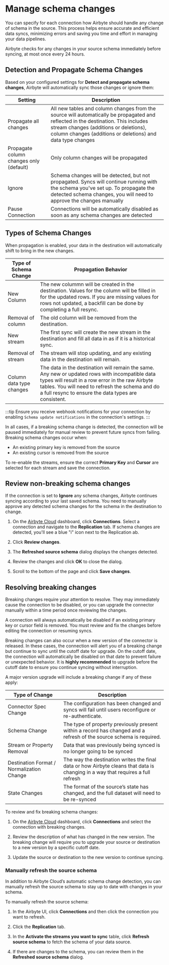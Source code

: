 # Manage schema changes

You can specify for each connection how Airbyte should handle any change of schema in the source. This process helps ensure accurate and efficient data syncs, minimizing errors and saving you time and effort in managing your data pipelines.

Airbyte checks for any changes in your source schema immediately before syncing, at most once every 24 hours.

## Detection and Propagate Schema Changes
Based on your configured settings for **Detect and propagate schema changes**, Airbyte will automatically sync those changes or ignore them: 

| Setting              | Description                                                                                                         |
|---------------------|---------------------------------------------------------------------------------------------------------------------|
| Propagate all changes | All new tables and column changes from the source will automatically be propagated and reflected in the destination. This includes stream changes (additions or deletions), column changes (additions or deletions) and data type changes
| Propagate column changes only (default) | Only column changes will be propagated
| Ignore | Schema changes will be detected, but not propagated. Syncs will continue running with the schema you've set up. To propagate the detected schema changes, you will need to approve the changes manually | 
| Pause Connection | Connections will be automatically disabled as soon as any schema changes are detected |

## Types of Schema Changes
When propagation is enabled, your data in the destination will automatically shift to bring in the new changes. 

| Type of Schema Change              | Propagation Behavior                                                                                                         |
|---------------------|---------------------------------------------------------------------------------------------------------------------|
| New Column | The new colummn will be created in the destination. Values for the column will be filled in for the updated rows. If you are missing values for rows not updated, a backfill can be done by completing a full resync.
| Removal of column | The old column will be removed from the destination.
| New stream | The first sync will create the new stream in the destination and fill all data in as if it is a historical sync. | 
| Removal of stream | The stream will stop updating, and any existing data in the destination will remain. |
| Column data type changes | The data in the destination will remain the same. Any new or updated rows with incompatible data types will result in a row error in the raw Airbyte tables. You will need to refresh the schema and do a full resync to ensure the data types are consistent. 

:::tip
Ensure you receive webhook notifications for your connection by enabling `Schema update notifications` in the connection's settings.
:::

In all cases, if a breaking schema change is detected, the connection will be paused immediately for manual review to prevent future syncs from failing. Breaking schema changes occur when:
* An existing primary key is removed from the source
* An existing cursor is removed from the source

To re-enable the streams, ensure the correct **Primary Key** and **Cursor** are selected for each stream and save the connection. 

## Review non-breaking schema changes

If the connection is set to **Ignore** any schema changes, Airbyte continues syncing according to your last saved schema. You need to manually approve any detected schema changes for the schema in the destination to change.

1. On the [Airbyte Cloud](http://cloud.airbyte.com/) dashboard, click **Connections**. Select a connection and navigate to the **Replication** tab. If schema changes are detected, you'll see a blue "i" icon next to the Replication ab. 

2. Click **Review changes**.

3. The **Refreshed source schema** dialog displays the changes detected. 

4. Review the changes and click **OK** to close the dialog.

5. Scroll to the bottom of the page and click **Save changes**.

## Resolving breaking changes

Breaking changes require your attention to resolve. They may immediately cause the connection to be disabled, or you can upgrade the connector manually within a time period once reviewing the changes.

A connection will always automatically be disabled if an existing primary key or cursor field is removed. You must review and fix the changes before editing the connection or resuming syncs.

Breaking changes can also occur when a new version of the connector is released. In these cases, the connection will alert you of a breaking change but continue to sync until the cutoff date for upgrade. On the cutoff date, the connection will automatically be disabled on that date to prevent failure or unexpected behavior. It is **highly recommended** to upgrade before the cutoff date to ensure you continue syncing without interruption.

A major version upgrade will include a breaking change if any of these apply:

| Type of Change   | Description                                                                                                         |
|------------------|---------------------------------------------------------------------------------------------------------------------|
| Connector Spec Change         | The configuration has been changed and syncs will fail until users reconfigure or re-authenticate.              |
| Schema Change            | The type of property previously present within a record has changed and a refresh of the source schema is required.
| Stream or Property Removal          | Data that was previously being synced is no longer going to be synced              |
| Destination Format / Normalization Change          | The way the destination writes the final data or how Airbyte cleans that data is changing in a way that requires a full refresh                |
| State Changes          | The format of the source’s state has changed, and the full dataset will need to be re-synced                |

To review and fix breaking schema changes:
1. On the [Airbyte Cloud](http://cloud.airbyte.com/) dashboard, click **Connections** and select the connection with breaking changes.

2. Review the description of what has changed in the new version. The breaking change will require you to upgrade your source or destination to a new version by a specific cutoff date. 

3. Update the source or destination to the new version to continue syncing. 

### Manually refresh the source schema

In addition to Airbyte Cloud’s automatic schema change detection, you can manually refresh the source schema to stay up to date with changes in your schema. 

 To manually refresh the source schema:

 1. In the Airbyte UI, click **Connections** and then click the connection you want to refresh.

 2. Click the **Replication** tab.

 3. In the **Activate the streams you want to sync** table, click **Refresh source schema** to fetch the schema of your data source.

 4. If there are changes to the schema, you can review them in the **Refreshed source schema** dialog.
